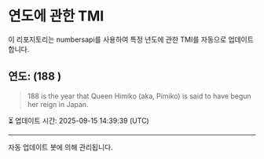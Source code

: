 
# 연도에 관한 TMI

이 리포지토리는 numbersapi를 사용하여 특정 년도에 관한 TMI를 자동으로 업데이트합니다.

## 연도: (188 )
> 188 is the year that Queen Himiko (aka, Pimiko) is said to have begun her reign in Japan.

⏳ 업데이트 시간: 2025-09-15 14:39:39 (UTC)

---
자동 업데이트 봇에 의해 관리됩니다.
